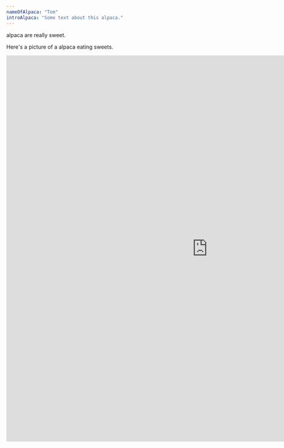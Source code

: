 ```yaml
---
nameOfAlpaca: "Tom"
introAlpaca: "Some text about this alpaca."
---
```


alpaca are really sweet.

Here's a picture of a alpaca eating sweets.

<iframe width="1060" height="1015" src="https://ichef.bbci.co.uk/news/1024/branded_news/BCA2/production/_110409284_p07znl2k.jpg" frameborder="0" allowfullscreen></iframe>